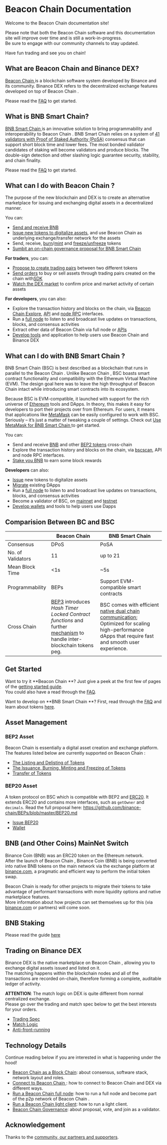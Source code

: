 # Beacon Chain  Documentation

Welcome to the Beacon Chain  documentation site!

Please note that both the Beacon Chain  software and this documentation site will improve over time and is still a work-in-progress.<br/>
Be sure to engage with our community channels to stay updated.

Have fun trading and see you on chain!

## What are Beacon Chain  and Binance DEX?

[Beacon Chain ](https://www.binance.org) is a blockchain software system developed by Binance and its community.
Binance DEX refers to the decentralized exchange features developed on top of Beacon Chain .

Please read the [FAQ](faq/faq.md) to get started.

## What is BNB Smart Chain?

[BNB Smart Chain ](https://www.binance.org/en/smartChain) is an innovative solution to bring programmability and interoperability to Beacon Chain . BNB Smart Chain relies on a system of [41 validators with Proof of Staked Authority (PoSA)](https://github.com/binance-chain/whitepaper/blob/master/WHITEPAPER.md) consensus that can support short block time and lower fees. The most bonded validator candidates of staking will become validators and produce blocks. The double-sign detection and other slashing logic guarantee security, stability, and chain finality.

Please read the [FAQ](faq/bsc/general.md) to get started.


## What can I do with Beacon Chain ?

The purpose of the new blockchain and DEX is to create an alternative marketplace for issuing and exchanging digital assets in a decentralized manner.

You can:

- [Send and receive BNB](transfer.md#web-wallet)
- [Issue new tokens to digitalize assets](https://community.binance.org/topic/2487), and use Beacon Chain  as underlying exchange/transfer
network for the assets
- Send, receive, [burn](tokens.md#burn)/[mint](tokens.md#mint) and [freeze/unfreeze](tokens.md#freeze-unfreeze) tokens
- [Sumbit an on-chain governance proposal for BNB Smart Chain ](learn/bsc-gov.md)


**For traders**, you can:

- [Propose to create trading pairs](list_instruction.md) between two different tokens
- [Send orders](learn/trading-interface.md) to buy or sell assets through trading pairs created on the chain with[SDK](exchange-integration.md#sdks)
- [Watch the DEX market](develop/api-reference/dex-api/paths.md#apiv1markets) to confirm price and market activity of certain assets

**For developers**, you can also:

- Explore the transaction history and blocks on the chain, via [Beacon Chain  Explore](https://explorer.binance.org), [API](develop/api-reference/dex-api/paths.md)
and [node RPC](develop/api-reference/node-rpc.md) interfaces.
- Run a [full node](fullnode.md) to listen to and broadcast live updates on transactions, blocks, and consensus activities
- Extract other data of Beacon Chain  via full node or [APIs](develop/api-reference/dex-api/paths.md#apiv1markets)
- [Develop tools](exchange-integration.md#sdks) and application to help users use Beacon Chain  and Binance DEX

## What can I do with BNB Smart Chain ?

BNB Smart Chain  (BSC) is best described as a blockchain that runs in parallel to the Beacon Chain . Unlike Beacon Chain , BSC boasts smart contract functionality and compatibility with the Ethereum Virtual Machine (EVM). The design goal here was to leave the high throughput of Beacon Chain  intact while introducing smart contracts into its ecosystem.

Because BSC is EVM-compatible, it launched with support for the rich universe of [Ethereum](https://academy.binance.com/en/articles/what-is-ethereum) tools and DApps. In theory, this makes it easy for developers to port their projects over from Ethereum. For users, it means that applications like [MetaMask](../wallet/metamask.md) can be easily configured to work with BSC. Seriously – it’s just a matter of tweaking a couple of settings. Check out [Use MetaMask for BNB Smart Chain ](../wallet/metamask.md) to get started.

You can:

- Send and receive [BNB](https://docs.binance.org/smart-chain/wallet/binance.html#transfer-testnet-bnb-from-bsc-to-bc) and other [BEP2 tokens](https://docs.binance.org/smart-chain/wallet/binance.html#swap-testnet-bep2-token-to-its-bep20-equivalent) cross-chain
- Explore the transaction history and blocks on the chain, via [bscscan](https://bscscan.com), API
and node RPC interfaces.
- [Stake you BNB](../wallet/staking.md) to earn some block rewards

**Developers** can also:

- [Issue](../issue-BEP20.md) new tokens to digitalize assets
- [Migrate](https://github.com/binance-chain/bsc-develop-ecosystem) existing DApps
- Run a [full node](fullnode.md) to listen to and broadcast live updates on transactions, blocks, and consensus activities
- Become a validator of BSC, on [mainnet](../validator/guideline-mainnet.md) and [testnet](../validator/guideline-testnet.md)
- [Develop wallets](../wallet/wallet_api.md) and tools to help users use Dapps

## Comparision Between BC and BSC

|                   | Beacon Chain  | BNB Smart Chain                     |
| ----------------- | ------------- | -------------------------------------- |
| Consensus         | DPoS          | PoSA                                   |
| No. of Validators | 11            | up to 21                               |
| Mean Block Time   | <1s           | ~5s                                    |
| Programmability   | BEPs          | Support EVM-compatible smart contracts |
| Cross Chain       |[BEP3](https://github.com/binance-chain/BEPs/blob/master/BEP3.md) introduces *Hash Timer Locked Contract functions* and further [mechanism](https://community.binance.org/topic/1892) to handle inter-blockchain tokens peg.    | BSC comes with efficient [native dual chain communication](../learn/cross-chain.md); Optimized for scaling high-performance dApps that require fast and smooth user experience.                    |

## Get Started

Want to try it **Beacon Chain **? Just give a peek at the first few of pages of the [getting started guide](get-started.md).<br/>
You could also have a read through the [FAQ](faq/faq.md).

Want to develop on **BNB Smart Chain **? First, read through the [FAQ](faq/bsc/general.md) and learn about tokens [here](../BEP20.md).

## Asset Management

### BEP2 Asset

Beacon Chain  is essentially a digital asset creation and exchange platform.<br/>
The features listed below are currently supported on Beacon Chain :

- [The Listing and Delisting of Tokens](list.md)
- [The Issuance, Burning, Minting and Freezing of Tokens](tokens.md)
- [Transfer of Tokens](transfer.md)

### BEP20 Asset

A token protocol on BSC which is compatible with BEP2 and [ERC20](https://eips.ethereum.org/EIPS/eip-20). It extends ERC20 and contains more interfaces, such as `getOwner` and `decimals`. Read the full proposal here: <https://github.com/binance-chain/BEPs/blob/master/BEP20.md>

- [Issue BEP20](../issue-BEP20.md)
- [Wallet](../Wallet.md)

## BNB (and Other Coins) MainNet Switch

Binance Coin (BNB) was an ERC20 token on the Ethereum network.<br/>
After the launch of Beacon Chain , Binance Coin (BNB) is being converted into native BNB tokens on the main network via the exchange platform at [binance.com](https://www.binance.com), a pragmatic and efficient way to perform the initial token swap.

Beacon Chain  is ready for other projects to migrate their tokens to take advantage of performant transactions with more liquidity options and native marketplace features.<br/>
More information about how projects can set themselves up for this (via [binance.com](https://www.binance.com) or partners) will come soon.

## BNB Staking

Please read the guide [here](../wallet/staking.md)

## Trading on Binance DEX

Binance DEX is the native marketplace on Beacon Chain , allowing you to exchange digital assets issued and listed on it.<br/>
The matching happens within the blockchain nodes and all of the transactions are recorded on-chain, therefore forming a complete, auditable ledger of activity.

**ATTENTION**: The match logic on DEX is quite different from normal centralized exchange.<br/>
Please go over the trading and match spec below to get the best interests for your orders.

- [Trading Spec](trading-spec.md)
- [Match Logic](match.md)
- [Anti-front-running](anti-frontrun.md)

## Technology Details
Continue reading below if you are interested in what is happening under the hood!

- [Beacon Chain  as a Block Chain](blockchain.md): about consensus, software stack, network layout and roles.
- [Connect to Beacon Chain ](chain-access.md): how to connect to Beacon Chain  and DEX via different ways.
- [Run a Beacon Chain  full node](fullnode.md): how to run a full node and become part of the p2p network of Beacon Chain .
- [Run a Beacon Chain  light client](light-client.md): how to run a light client.
- [Beacon Chain  Governance](governance.md): about proposal, vote, and join as a validator.

## Acknowledgement
Thanks to the [community, our partners and supporters](acknowledgement.md).
